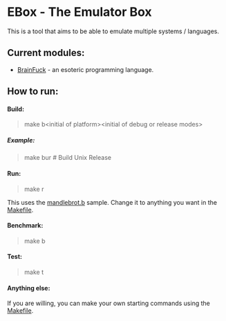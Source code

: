 # EBox - The Emulator Box

This is a tool that aims to be able to emulate multiple systems / languages.

## Current modules:

- [BrainFuck](./lib/bf/) - an esoteric programming language.

## How to run:

#### Build:

> make b\<initial of platform\>\<initial of debug or release modes\>

##### Example:

> make bur  # Build Unix Release

#### Run:

> make r

This uses the [mandlebrot.b](./samples/bf/mandlebrot.b) sample. Change it to anything you want in the [Makefile](Makefile).

#### Benchmark:

> make b

#### Test:

> make t

#### Anything else:

If you are willing, you can make your own starting commands using the [Makefile](Makefile).